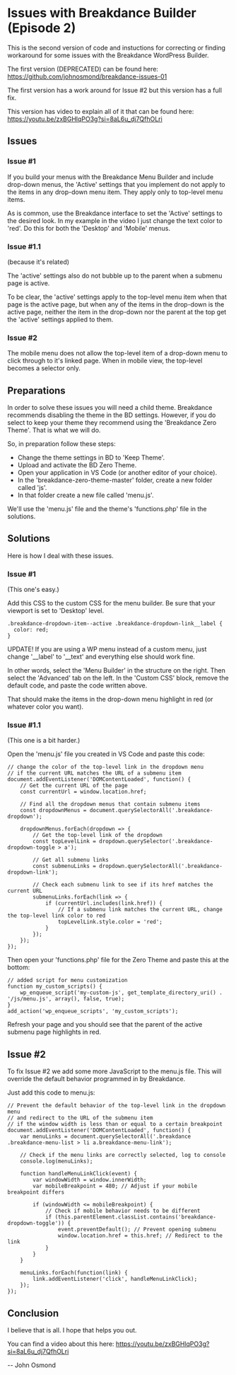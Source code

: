 # Issues with Breakdance Builder (Episode 2)

This is the second version of code and instuctions for correcting or finding workaround for some issues with the Breakdance WordPress Builder.

The first version (DEPRECATED) can be found here: https://github.com/johnosmond/breakdance-issues-01

The first version has a work around for Issue #2 but this version has a full fix.

This version has video to explain all of it that can be found here: https://youtu.be/zxBGHlqPO3g?si=8aL6u_dj7QfhOLri

## Issues

### Issue #1

If you build your menus with the Breakdance Menu Builder and include drop-down menus, the 'Active' settings that you implement do not apply to the items in any drop-down menu item. They apply only to top-level menu items.

As is common, use the Breakdance interface to set the 'Active' settings to the desired look. In my example in the video I just change the text color to 'red'. Do this for both the 'Desktop' and 'Mobile' menus.

### Issue #1.1

(because it's related)

The 'active' settings also do not bubble up to the parent when a submenu page is active.

To be clear, the 'active' settings apply to the top-level menu item when that page is the active page, but when any of the items in the drop-down is the active page, neither the item in the drop-down nor the parent at the top get the 'active' settings applied to them.

### Issue #2

The mobile menu does not allow the top-level item of a drop-down menu to click through to it's linked page. When in mobile view, the top-level becomes a selector only.

## Preparations

In order to solve these issues you will need a child theme. Breakdance recommends disabling the theme in the BD settings. However, if you do select to keep your theme they recommend using the 'Breakdance Zero Theme'. That is what we will do.

So, in preparation follow these steps:
* Change the theme settings in BD to 'Keep Theme'.
* Upload and activate the BD Zero Theme.
* Open your application in VS Code (or another editor of your choice).
* In the 'breakdance-zero-theme-master' folder, create a new folder called 'js'.
* In that folder create a new file called 'menu.js'.

We'll use the 'menu.js' file and the theme's 'functions.php' file in the solutions.

## Solutions

Here is how I deal with these issues.

### Issue #1

(This one's easy.)

Add this CSS to the custom CSS for the menu builder. Be sure that your viewport is set to 'Desktop' level.

```
.breakdance-dropdown-item--active .breakdance-dropdown-link__label {
  color: red;
}
```
UPDATE! If you are using a WP menu instead of a custom menu, just change '__label' to '__text' and everything else should work fine.

In other words, select the 'Menu Builder' in the structure on the right. Then select the 'Advanced' tab on the left. In the 'Custom CSS' block, remove the default code, and paste the code written above.

That should make the items in the drop-down menu highlight in red (or whatever color you want).

### Issue #1.1 

(This one is a bit harder.)

Open the 'menu.js' file you created in VS Code and paste this code:

```
// change the color of the top-level link in the dropdown menu 
// if the current URL matches the URL of a submenu item
document.addEventListener('DOMContentLoaded', function() {
    // Get the current URL of the page
    const currentUrl = window.location.href;

    // Find all the dropdown menus that contain submenu items
    const dropdownMenus = document.querySelectorAll('.breakdance-dropdown');

    dropdownMenus.forEach(dropdown => {
        // Get the top-level link of the dropdown
        const topLevelLink = dropdown.querySelector('.breakdance-dropdown-toggle > a');
        
        // Get all submenu links
        const submenuLinks = dropdown.querySelectorAll('.breakdance-dropdown-link');

        // Check each submenu link to see if its href matches the current URL
        submenuLinks.forEach(link => {
            if (currentUrl.includes(link.href)) {
                // If a submenu link matches the current URL, change the top-level link color to red
                topLevelLink.style.color = 'red';
            }
        });
    });
});
```

Then open your 'functions.php' file for the Zero Theme and paste this at the bottom:

```
// added script for menu customization
function my_custom_scripts() {
    wp_enqueue_script('my-custom-js', get_template_directory_uri() . '/js/menu.js', array(), false, true);
}
add_action('wp_enqueue_scripts', 'my_custom_scripts');
```

Refresh your page and you should see that the parent of the active submenu page highlights in red.

## Issue #2

To fix Issue #2 we add some more JavaScript to the menu.js file. This will override the default behavior programmed in by Breakdance.

Just add this code to menu.js:

~~~
// Prevent the default behavior of the top-level link in the dropdown menu
// and redirect to the URL of the submenu item 
// if the window width is less than or equal to a certain breakpoint
document.addEventListener('DOMContentLoaded', function() {
    var menuLinks = document.querySelectorAll('.breakdance .breakdance-menu-list > li a.breakdance-menu-link');

    // Check if the menu links are correctly selected, log to console
    console.log(menuLinks);

    function handleMenuLinkClick(event) {
        var windowWidth = window.innerWidth;
        var mobileBreakpoint = 480; // Adjust if your mobile breakpoint differs

        if (windowWidth <= mobileBreakpoint) {
            // Check if mobile behavior needs to be different
            if (this.parentElement.classList.contains('breakdance-dropdown-toggle')) {
                event.preventDefault(); // Prevent opening submenu
                window.location.href = this.href; // Redirect to the link
            }
        }
    }

    menuLinks.forEach(function(link) {
        link.addEventListener('click', handleMenuLinkClick);
    });
});
~~~

## Conclusion

I believe that is all. I hope that helps you out.

You can find a video about this here: https://youtu.be/zxBGHlqPO3g?si=8aL6u_dj7QfhOLri

-- John Osmond
